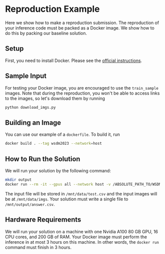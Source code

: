 # Reproduction Example

Here we show how to make a reproduction submission. The reproduction of your inference code must be packed as a Docker image. We show how to do this by packing our baseline solution.

## Setup

First, you need to install Docker. Please see the [official instructions](https://docs.docker.com/engine/install/).

## Sample Input

For testing your Docker image, you are encouraged to use the `train_sample` images. Note that during the reproduction, you won't be able to access links to the images, so let's download them by running

```bash
python download_imgs.py
```

## Building an Image

You can use our example of a `dockerfile`. To build it, run
```bash
docker build . --tag wsdm2023 --network=host 
```

## How to Run the Solution

We will run your solution by the following command:
```bash
mkdir output
docker run --rm -it --gpus all --network host -v /ABSOLUTE_PATH_TO/WSDMCup2023/reproduction/data:/mnt/data -v /ABSOLUTE_PATH_TO/reproduction/output:/mnt/output wsdm2023
```

The input file will be stored in `/mnt/data/test.csv` and the input images will be at `/mnt/data/imgs`. Your solution must write a single file to `/mnt/output/answer.csv`.

## Hardware Requirements

We will run your solution on a machine with one Nvidia A100 80 GB GPU, 16 CPU cores, and 200 GB of RAM. Your Docker image must perform the inference in at most 3 hours on this machine. In other words, the `docker run` command must finish in 3 hours.
